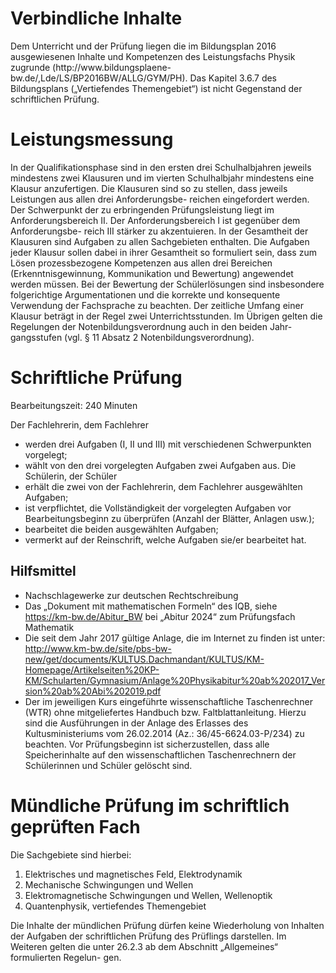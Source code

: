 # Verbindliche Inhalte
Dem Unterricht und der Prüfung liegen die im Bildungsplan 2016 ausgewiesenen Inhalte
und Kompetenzen des Leistungsfachs Physik zugrunde (http://www.bildungsplaene-
bw.de/,Lde/LS/BP2016BW/ALLG/GYM/PH).
Das Kapitel 3.6.7 des Bildungsplans („Vertiefendes Themengebiet“) ist nicht Gegenstand
der schriftlichen Prüfung.

# Leistungsmessung 
In der Qualifikationsphase sind in den ersten drei Schulhalbjahren jeweils mindestens zwei
Klausuren und im vierten Schulhalbjahr mindestens eine Klausur anzufertigen.
Die Klausuren sind so zu stellen, dass jeweils Leistungen aus allen drei Anforderungsbe-
reichen eingefordert werden. Der Schwerpunkt der zu erbringenden Prüfungsleistung liegt
im Anforderungsbereich II. Der Anforderungsbereich I ist gegenüber dem Anforderungsbe-
reich III stärker zu akzentuieren. In der Gesamtheit der Klausuren sind Aufgaben zu allen
Sachgebieten enthalten. Die Aufgaben jeder Klausur sollen dabei in ihrer Gesamtheit so
formuliert sein, dass zum Lösen prozessbezogene Kompetenzen aus allen drei Bereichen
(Erkenntnisgewinnung, Kommunikation und Bewertung) angewendet werden müssen. Bei
der Bewertung der Schülerlösungen sind insbesondere folgerichtige Argumentationen und
die korrekte und konsequente Verwendung der Fachsprache zu beachten.
Der zeitliche Umfang einer Klausur beträgt in der Regel zwei Unterrichtsstunden.
Im Übrigen gelten die Regelungen der Notenbildungsverordnung auch in den beiden Jahr-
gangsstufen (vgl. § 11 Absatz 2 Notenbildungsverordnung).

# Schriftliche Prüfung
Bearbeitungszeit: 240 Minuten

Der Fachlehrerin, dem Fachlehrer
-  werden drei Aufgaben (I, II und III) mit verschiedenen Schwerpunkten vorgelegt;
- wählt von den drei vorgelegten Aufgaben zwei Aufgaben aus.
Die Schülerin, der Schüler
- erhält die zwei von der Fachlehrerin, dem Fachlehrer ausgewählten Aufgaben;
- ist verpflichtet, die Vollständigkeit der vorgelegten Aufgaben vor Bearbeitungsbeginn zu überprüfen (Anzahl der Blätter, Anlagen usw.);
- bearbeitet die beiden ausgewählten Aufgaben;
- vermerkt auf der Reinschrift, welche Aufgaben sie/er bearbeitet hat.

## Hilfsmittel
- Nachschlagewerke zur deutschen Rechtschreibung
- Das „Dokument mit mathematischen Formeln“ des IQB, siehe https://km-bw.de/Abitur_BW bei „Abitur 2024“ zum Prüfungsfach Mathematik
- Die seit dem Jahr 2017 gültige Anlage, die im Internet zu finden ist unter: http://www.km-bw.de/site/pbs-bw-new/get/documents/KULTUS.Dachmandant/KULTUS/KM-Homepage/Artikelseiten%20KP-KM/Schularten/Gymnasium/Anlage%20Physikabitur%20ab%202017_Version%20ab%20Abi%202019.pdf
- Der im jeweiligen Kurs eingeführte wissenschaftliche Taschenrechner (WTR) ohne mitgeliefertes Handbuch bzw. Faltblattanleitung. Hierzu sind die Ausführungen in der Anlage des Erlasses des Kultusministeriums vom 26.02.2014 (Az.: 36/45-6624.03-P/234) zu beachten. Vor Prüfungsbeginn ist sicherzustellen, dass alle Speicherinhalte auf den wissenschaftlichen Taschenrechnern der Schülerinnen und Schüler gelöscht sind.

# Mündliche Prüfung im schriftlich geprüften Fach

Die Sachgebiete sind hierbei:
1. Elektrisches und magnetisches Feld, Elektrodynamik
2. Mechanische Schwingungen und Wellen
3. Elektromagnetische Schwingungen und Wellen, Wellenoptik
4. Quantenphysik, vertiefendes Themengebiet
 
Die Inhalte der mündlichen Prüfung dürfen keine Wiederholung von Inhalten der Aufgaben
der schriftlichen Prüfung des Prüflings darstellen.
Im Weiteren gelten die unter 26.2.3 ab dem Abschnitt „Allgemeines“ formulierten Regelun-
gen.